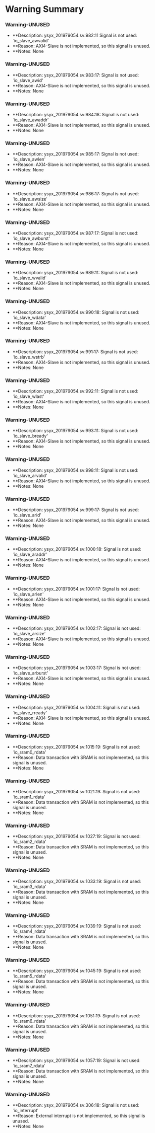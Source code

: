 # Warning Summary

### Warning-UNUSED
* **Description: ysyx_201979054.sv:982:11 Signal is not used: 'io_slave_awvalid'
* **Reason: AXI4-Slave is not implemented, so this signal is unused.
* **Notes: None

### Warning-UNUSED
* **Description: ysyx_201979054.sv:983:17: Signal is not used: 'io_slave_awid'
* **Reason: AXI4-Slave is not implemented, so this signal is unused.
* **Notes: None

### Warning-UNUSED
* **Description: ysyx_201979054.sv:984:18: Signal is not used: 'io_slave_awaddr' 
* **Reason: AXI4-Slave is not implemented, so this signal is unused.
* **Notes: None

### Warning-UNUSED
* **Description: ysyx_201979054.sv:985:17: Signal is not used: 'io_slave_awlen'
* **Reason: AXI4-Slave is not implemented, so this signal is unused.
* **Notes: None

### Warning-UNUSED
* **Description: ysyx_201979054.sv:986:17: Signal is not used: 'io_slave_awsize'
* **Reason: AXI4-Slave is not implemented, so this signal is unused.
* **Notes: None

### Warning-UNUSED
* **Description: ysyx_201979054.sv:987:17: Signal is not used: 'io_slave_awburst'
* **Reason: AXI4-Slave is not implemented, so this signal is unused.
* **Notes: None

### Warning-UNUSED
* **Description: ysyx_201979054.sv:989:11: Signal is not used: 'io_slave_wvalid'
* **Reason: AXI4-Slave is not implemented, so this signal is unused.
* **Notes: None

### Warning-UNUSED
* **Description: ysyx_201979054.sv:990:18: Signal is not used: 'io_slave_wdata'
* **Reason: AXI4-Slave is not implemented, so this signal is unused.
* **Notes: None

### Warning-UNUSED
* **Description: ysyx_201979054.sv:991:17: Signal is not used: 'io_slave_wstrb'
* **Reason: AXI4-Slave is not implemented, so this signal is unused.
* **Notes: None

### Warning-UNUSED
* **Description: ysyx_201979054.sv:992:11: Signal is not used: 'io_slave_wlast'
* **Reason: AXI4-Slave is not implemented, so this signal is unused.
* **Notes: None

### Warning-UNUSED
* **Description: ysyx_201979054.sv:993:11: Signal is not used: 'io_slave_bready'
* **Reason: AXI4-Slave is not implemented, so this signal is unused.
* **Notes: None

### Warning-UNUSED
* **Description: ysyx_201979054.sv:998:11: Signal is not used: 'io_slave_arvalid'
* **Reason: AXI4-Slave is not implemented, so this signal is unused.
* **Notes: None

### Warning-UNUSED
* **Description: ysyx_201979054.sv:999:17: Signal is not used: 'io_slave_arid'
* **Reason: AXI4-Slave is not implemented, so this signal is unused.
* **Notes: None

### Warning-UNUSED
* **Description: ysyx_201979054.sv:1000:18: Signal is not used: 'io_slave_araddr'
* **Reason: AXI4-Slave is not implemented, so this signal is unused.
* **Notes: None


### Warning-UNUSED
* **Description: ysyx_201979054.sv:1001:17: Signal is not used: 'io_slave_arlen'
* **Reason: AXI4-Slave is not implemented, so this signal is unused.
* **Notes: None

### Warning-UNUSED
* **Description: ysyx_201979054.sv:1002:17: Signal is not used: 'io_slave_arsize'
* **Reason: AXI4-Slave is not implemented, so this signal is unused.
* **Notes: None

### Warning-UNUSED
* **Description: ysyx_201979054.sv:1003:17: Signal is not used: 'io_slave_arburst'
* **Reason: AXI4-Slave is not implemented, so this signal is unused.
* **Notes: None

### Warning-UNUSED
* **Description: ysyx_201979054.sv:1004:11: Signal is not used: 'io_slave_rready'
* **Reason: AXI4-Slave is not implemented, so this signal is unused.
* **Notes: None

### Warning-UNUSED
* **Description: ysyx_201979054.sv:1015:19: Signal is not used: 'io_sram0_rdata'
* **Reason: Data transaction with SRAM is not implemented, so this signal is unused.
* **Notes: None

### Warning-UNUSED
* **Description: ysyx_201979054.sv:1021:19: Signal is not used: 'io_sram1_rdata'
* **Reason: Data transaction with SRAM is not implemented, so this signal is unused.
* **Notes: None

### Warning-UNUSED
* **Description: ysyx_201979054.sv:1027:19: Signal is not used: 'io_sram2_rdata'
* **Reason: Data transaction with SRAM is not implemented, so this signal is unused.
* **Notes: None

### Warning-UNUSED
* **Description: ysyx_201979054.sv:1033:19: Signal is not used: 'io_sram3_rdata'
* **Reason: Data transaction with SRAM is not implemented, so this signal is unused.
* **Notes: None

### Warning-UNUSED
* **Description: ysyx_201979054.sv:1039:19: Signal is not used: 'io_sram4_rdata'
* **Reason: Data transaction with SRAM is not implemented, so this signal is unused.
* **Notes: None

### Warning-UNUSED
* **Description: ysyx_201979054.sv:1045:19: Signal is not used: 'io_sram5_rdata'
* **Reason: Data transaction with SRAM is not implemented, so this signal is unused.
* **Notes: None

### Warning-UNUSED
* **Description: ysyx_201979054.sv:1051:19: Signal is not used: 'io_sram6_rdata'
* **Reason: Data transaction with SRAM is not implemented, so this signal is unused.
* **Notes: None

### Warning-UNUSED
* **Description: ysyx_201979054.sv:1057:19: Signal is not used: 'io_sram7_rdata'
* **Reason: Data transaction with SRAM is not implemented, so this signal is unused.
* **Notes: None

### Warning-UNUSED
* **Description: ysyx_201979054.sv:306:18: Signal is not used: 'io_interrupt'
* **Reason: External interrupt is not implemented, so this signal is unused.
* **Notes: None



